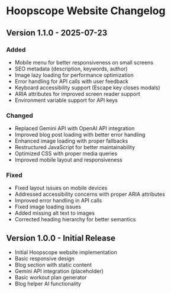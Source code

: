 # Hoopscope Website Changelog

## Version 1.1.0 - 2025-07-23

### Added
- Mobile menu for better responsiveness on small screens
- SEO metadata (description, keywords, author)
- Image lazy loading for performance optimization
- Error handling for API calls with user feedback
- Keyboard accessibility support (Escape key closes modals)
- ARIA attributes for improved screen reader support
- Environment variable support for API keys

### Changed
- Replaced Gemini API with OpenAI API integration
- Improved blog post loading with better error handling
- Enhanced image loading with proper fallbacks
- Restructured JavaScript for better maintainability
- Optimized CSS with proper media queries
- Improved mobile layout and responsiveness

### Fixed
- Fixed layout issues on mobile devices
- Addressed accessibility concerns with proper ARIA attributes
- Improved error handling in API calls
- Fixed image loading issues
- Added missing alt text to images
- Corrected heading hierarchy for better semantics

## Version 1.0.0 - Initial Release

- Initial Hoopscope website implementation
- Basic responsive design
- Blog section with static content
- Gemini API integration (placeholder)
- Basic workout plan generator
- Blog helper AI functionality